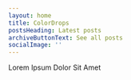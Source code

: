 ```yaml
---
layout: home
title: ColorDrops
postsHeading: Latest posts
archiveButtonText: See all posts
socialImage: ''
---
```

Lorem Ipsum Dolor Sit Amet
